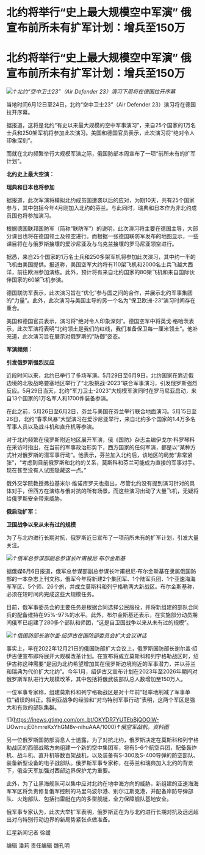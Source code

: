 # 北约将举行“史上最大规模空中军演” 俄宣布前所未有扩军计划：增兵至150万

# 北约将举行“史上最大规模空中军演” 俄宣布前所未有扩军计划：增兵至150万

![](https://inews.gtimg.com/om_bt/OEKE107gGQ7PwI9SIzL-C2YMFrrCMApIFS9lkUqOueSRoAA/1000)_↑北约“空中卫士23”（Air
Defender 23）演习下周将在德国拉开序幕_

当地时间6月12日至24日，北约“空中卫士23”（Air Defender 23）演习将在德国拉开序幕。

据报道，这将是北约“有史以来最大规模的空中军事演习”，来自25个国家的1万名士兵和250架军机将参加此次演习。美国和德国官员表示，此次演习将“绝对令人印象深刻”。

而就在北约频繁举行大规模军演之际，俄国防部本周宣布了一项“前所未有的扩军计划”。

**北约史上最大空演：**

**瑞典和日本也将参加**

据报道，此次军演将模拟北约成员国遭袭以后的应对，为期10天，共有25个国家参与，其中包括今年4月刚加入北约的芬兰。与此同时，瑞典和日本作为非北约成员国也将参加演习。

根据德国联邦国防军（简称“联防军”）的说明，此次演习将主要在德国主导，大部分课目也将在德国领土及领空进行。而根据一张德国联防军发布的地图显示，一些课目将在与俄罗斯接壤的爱沙尼亚及与乌克兰接壤的罗马尼亚领空进行。

据悉，来自25个国家的1万名士兵和250多架军机将参加此次演习，其中约一半的飞机由美国提供。报道称，美国空军大约将有110架飞机和2000名士兵飞越大西洋，前往欧洲参加演练。此外，预计将有来自北约国家的80架飞机和来自国际伙伴国家的60架飞机参演。

德国联防军表示，此次演习旨在“优化”参与国之间的合作，并展示北约军事集团的“力量”。此外，此次演习与美国主导的另一个名为“保卫欧洲-23”演习时间存在重合。

美国和德国官员表示，演习将“绝对令人印象深刻”。德国空军中将英戈·格哈茨表示，此次军演将表明“北约领土是我们的红线，我们准备保卫每一厘米领土”。他补充道，此次演习旨在展示对俄罗斯的“防御”姿态。

**军演频频：**

**引发俄罗斯强烈反应**

近段时间以来，北约已举行了多场军演。5月29日至6月9日，北约国家在靠近俄边境的北极战略要塞地区举行了“北极挑战-2023”联合军事演习，引发俄罗斯强烈反应。5月29日当天，北约“军刀卫士-2023”大规模军演同时在罗马尼亚启动，来自13个国家的1万名军人和1700件装备参演。

在此之前，5月26日至6月2日，芬兰与美国在芬兰举行联合地面演习。5月15日至26日，北约“春季风暴”大型演习在爱沙尼亚举行，来自北约多个国家的1.4万多名军事人员以及战斗机和直升机等参演。

对于北约频繁在俄罗斯附近地区展开军演，俄《国防》杂志主编伊戈尔·科罗琴科在采访时指出，在当前的军事政治形势下，西方国家的任何军演，都是以“某种方式针对俄罗斯的潜军事行动”。他表示，芬兰加入北约后，该地区的局势“非常紧张”，“考虑到目前俄罗斯和北约的关系，莫斯科和芬兰可能成为直接的军事对手。现在甚至没有人试图隐藏这一点。”

俄外交学院教授弗拉基米尔·维诺库罗夫也指出，尽管北约没有提到演习针对的具体对手，但西方在演练与俄对抗的所有场景。而这些演习出动了大量飞机，无疑将给俄罗斯安全带来威胁。

**俄启动扩军：**

**卫国战争以来从未有过的规模**

为了与北约进行长期对抗，俄罗斯近日宣布了一项前所未有的扩军计划，引发大量关注。

![](https://inews.gtimg.com/om_bt/OL8ZCbKsYYv1qn-6uY26DC16L9Ej66SFeJx7851doeEnAAA/1000)_↑俄军总参谋部副总参谋长叶甫根尼·布尔金斯基_

据俄媒6月6日报道，俄军总参谋部副总参谋长叶甫根尼·布尔金斯基在隶属俄国防部的一本杂志上刊文称，俄军今年将新建2个集团军、1个陆军兵团、1个亚速海海军军区、5个师、26个旅，并成立莫斯科和列宁格勒两大新战区。布尔金斯基称，必须在短时间内完成这些大规模任务。

目前，俄军事委员会的主要任务是根据合同选择公民服役，并将新组建的部队合同兵的配备维持在95%-97%的水平。此外，布尔金斯基还表示，在实施部分动员期间俄军已组建了280多个部队和师团，“这是自卫国战争以来从未有过的规模”。

![](https://inews.gtimg.com/om_bt/OLfDR8uPx9bsyJ785b3D0eU2ihOMrR5aOk2AKgAxAqbKgAA/1000)_↑俄国防部长谢尔盖·绍伊古在国防部委员会扩大会议讲话_

事实上，早在2022年12月21日的俄国防部扩大会议上，俄罗斯国防部长谢尔盖·绍伊古便宣布即将展开大规模改革计划。在宣布将成立莫斯科和列宁格勒战区时，绍伊古称这种需要“是因为北约希望增加其在俄罗斯边境附近的军事潜力，并以芬兰和瑞典为代价扩大北约”。今年1月，绍伊古又宣布计划在2023年至2026年期间对俄罗斯军队进行大规模改革，其中包括将俄武装部队总人数增加至150万人。

一位军事专家称，组建莫斯科和列宁格勒战区是对十年前“轻率地削减了军事单位”错误的纠正。叙利亚战争的经验和“对乌特别军事行动”表明，这两个军区是强大和有效的部队集群。

![](https://inews.gtimg.com/om_bt/OKYDR7YUTEbBjQOOlW-
UOwmujE0hmreKxYhGM8v-nihuAAA/1000)_↑俄空军战机。资料图_

另一位俄罗斯国防部消息人士透露，为了对抗北约，俄罗斯决定在莫斯科和列宁格勒战区的西部战略方向组建一个新的空中集团军，将有5-6个航空兵团，配备轰炸机、战斗机、直升机等数百架战机，以及装备有S-300及S-400导弹的防空部队、装备新型设备的电子战部队。俄罗斯军事专家称，在芬兰和瑞典加入北约的背景下，俄空天军加强对西部边界保护尤为重要。

此外，为了让黑海舰队可以集中应对北约在地中海方向的威胁，新组建的亚速海海军军区将负责修复俄军控制的马里乌波尔港、别尔江斯克港，并配备岸防导弹部队、火炮部队、包括扫雷艇在内的多型舰艇，全力保障舰队基地安全。

俄军事专家认为，此次大举扩军表明，俄罗斯正在为与北约进行长期对抗及远远超出对乌特别行动边界的新局势紧张点做准备。

红星新闻记者 徐缓

编辑 潘莉 责任编辑 魏孔明

